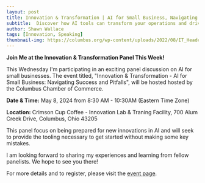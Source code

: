 ```yaml
---
layout: post
title: Innovation & Transformation | AI for Small Business, Navigating Success and Pitfalls
subtitle:  Discover how AI tools can transform your operations and drive success while learning strategies to avoid common pitfalls.
author: Shawn Wallace
tags: [Innovation, Speaking]
thumbnail-img: https://columbus.org/wp-content/uploads/2022/08/IT_Header-1536x384.png
---
```


**Join Me at the Innovation & Transformation Panel This Week!**

This Wednesday I'm participating in an exciting panel discussion on AI for small businesses. The event titled, "Innovation & Transformation - AI for Small Business: Navigating Success and Pitfalls", will be hosted hosted by the Columbus Chamber of Commerce.

**Date & Time:** May 8, 2024 from 8:30 AM - 10:30AM (Eastern Time Zone)

**Location:** Crimson Cup Coffee - Innovation Lab & Traning Facility, 700 Alum Creek Drive, Columbus, Ohio 43205

This panel focus on being prepared for new innovations in AI and will seek to provide the tooling necessary to get started without making some key mistakes.

I am looking forward to sharing my experiences and learning from fellow panelists. We hope to see you there!

For more details and to register, please visit the [event page](https://columbus.org/events/innovation-transformation/).

